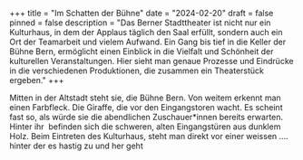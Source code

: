 +++
title = "Im Schatten der Bühne"
date = "2024-02-20"
draft = false
pinned = false
description = "Das Berner Stadttheater ist nicht nur ein Kulturhaus, in dem der Applaus täglich den Saal erfüllt, sondern auch ein Ort der Teamarbeit und vielem Aufwand. Ein Gang bis tief in die Keller der Bühne Bern, ermöglicht einen Einblick in die Vielfalt und Schönheit der kulturellen Veranstaltungen. Hier sieht man genaue Prozesse und Eindrücke in die verschiedenen Produktionen, die zusammen ein Theaterstück ergeben."
+++




Mitten in der Altstadt steht sie, die Bühne Bern. Von weitem erkennt man einen Farbfleck. Die Giraffe, die vor den Eingangstoren wacht. Es scheint fast so, als würde sie die abendlichen Zuschauer*innen bereits erwarten. Hinter ihr  befinden sich die schweren, alten Eingangstüren aus dunklem Holz. Beim Eintreten des Kulturhaus, steht man direkt vor einer weissen …. hinter der es hastig zu und her geht